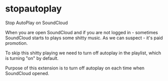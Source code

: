 # stopautoplay
Stop AutoPlay on SoundCloud

When you are open SoundCloud and if you are not logged in - sometimes SoundCloud starts to plays some shitty music.
As we can suspect - it's paid promotion.

To skip this shitty playing we need to turn off autoplay in the playlist, which is turning "on" by default.

Purpose of this extension is to turn off autoplay on each time when SoundCloud opened.

